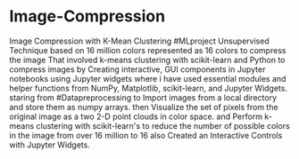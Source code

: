 # Image-Compression
Image Compression with K-Mean Clustering #MLproject Unsupervised Technique based on 16 million colors represented as 16 colors to compress the image That involved k-means clustering with scikit-learn and Python to compress images by Creating interactive, GUI components in Jupyter notebooks using Jupyter widgets where i have used essential modules and helper functions from NumPy, Matplotlib, scikit-learn, and Jupyter Widgets. staring from #Datapreprocessing to Import images from a local directory and store them as numpy arrays. then Visualize the set of pixels from the original image as a two 2-D point clouds in color space. and Perform k-means clustering with scikit-learn's to reduce the number of possible colors in the image from over 16 million to 16 also Created an Interactive Controls with Jupyter Widgets.
